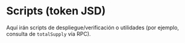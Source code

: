 # Scripts (token JSD)
Aquí irán scripts de despliegue/verificación o utilidades (por ejemplo, consulta de `totalSupply` vía RPC).
